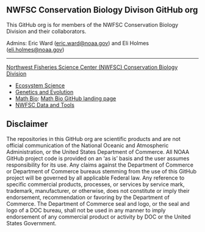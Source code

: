 ## NWFSC Conservation Biology Divison GitHub org

This GitHub org is for members of the NWFSC Conservation Biology Division and their collaborators. 

Admins: Eric Ward (eric.ward@noaa.gov) and Eli Holmes (eli.holmes@noaa.gov)

<hr>

[Northwest Fisheries Science Center (NWFSC) Conservation Biology Division](https://www.fisheries.noaa.gov/about/conservation-biology-division-northwest-fisheries-science-center)
  - [Ecosystem Science](https://www.fisheries.noaa.gov/west-coast/science-data/ecosystem-science-pacific-northwest)
  - [Genetics and Evolution](https://www.fisheries.noaa.gov/west-coast/science-data/genetics-and-evolution-pacific-northwest)
  - [Math Bio](https://www.fisheries.noaa.gov/west-coast/science-data/mathematical-biology-and-systems-monitoring-pacific-northwest): [Math Bio GitHub landing page](https://nwfsc-cb.github.io/nwfsc-math-bio/)
  - [NWFSC Data and Tools](https://www.fisheries.noaa.gov/west-coast/science-data/northwest-fisheries-science-center-data-products-and-tools)

## Disclaimer

The repositories in this GitHub org are scientific products and are not official communication of the National Oceanic and Atmospheric Administration, or the United States Department of Commerce. All NOAA GitHub project code is provided on an ‘as is’ basis and the user assumes responsibility for its use. Any claims against the Department of Commerce or Department of Commerce bureaus stemming from the use of this GitHub project will be governed by all applicable Federal law. Any reference to specific commercial products, processes, or services by service mark, trademark, manufacturer, or otherwise, does not constitute or imply their endorsement, recommendation or favoring by the Department of Commerce. The Department of Commerce seal and logo, or the seal and logo of a DOC bureau, shall not be used in any manner to imply endorsement of any commercial product or activity by DOC or the United States Government.
